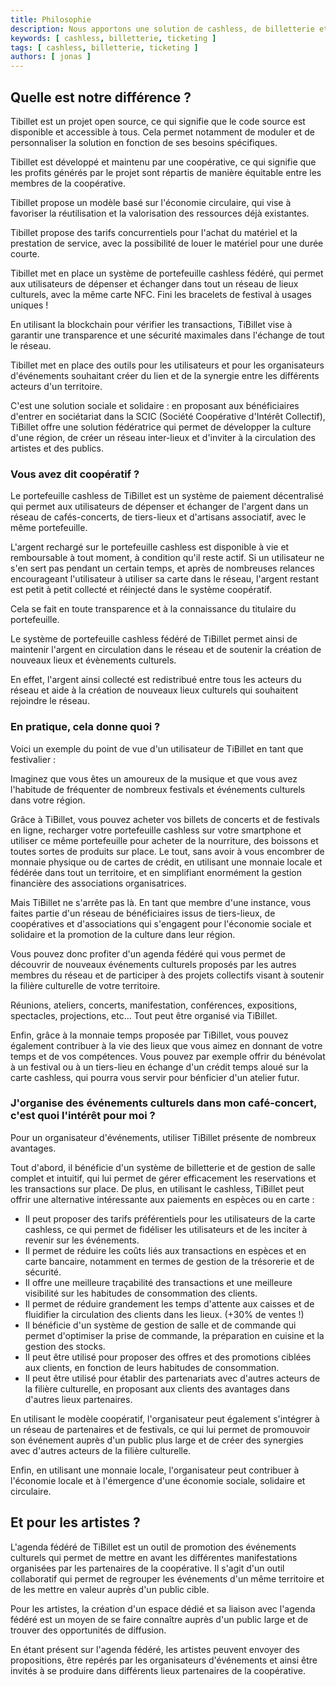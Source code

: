 ```yaml
---
title: Philosophie
description: Nous apportons une solution de cashless, de billetterie et de gestion de salle de restaurant pour les petites structures oubliées des grandes entreprises
keywords: [ cashless, billetterie, ticketing ]
tags: [ cashless, billetterie, ticketing ]
authors: [ jonas ]
---
```


## Quelle est notre différence ?

Tibillet est un projet open source, ce qui signifie que le code source est disponible et accessible à tous.
Cela permet notamment de moduler et de personnaliser la solution en fonction de ses besoins spécifiques.

Tibillet est développé et maintenu par une coopérative, ce qui signifie que les profits générés par le projet sont
répartis de manière équitable entre les membres de la coopérative.

Tibillet propose un modèle basé sur l'économie circulaire, qui vise à favoriser la réutilisation et
la valorisation des ressources déjà existantes.

Tibillet propose des tarifs concurrentiels pour l'achat du matériel et la prestation de service,
avec la possibilité de louer le matériel pour une durée courte.

Tibillet met en place un système de portefeuille cashless fédéré, qui permet aux utilisateurs de
dépenser et échanger dans tout un réseau de lieux culturels, avec la même carte NFC.
Fini les bracelets de festival à usages uniques !

En utilisant la blockchain pour vérifier les transactions, TiBillet vise à garantir une transparence et une sécurité
maximales dans l'échange de tout le réseau.

Tibillet met en place des outils pour les utilisateurs et pour les organisateurs d'événements souhaitant créer du lien
et  de la synergie entre les différents acteurs d'un territoire.

C'est une solution sociale et solidaire : en proposant aux bénéficiaires d'entrer en sociétariat dans la SCIC
(Société Coopérative d'Intérêt Collectif), TiBillet offre une solution fédératrice qui permet de développer
la culture d'une région, de créer un réseau inter-lieux et d'inviter à la circulation des artistes et des publics.

### Vous avez dit coopératif ?

Le portefeuille cashless de TiBillet est un système de paiement décentralisé qui permet aux utilisateurs de dépenser et
échanger
de l'argent dans un réseau de cafés-concerts, de tiers-lieux et d'artisans associatif, avec le même portefeuille.

L'argent rechargé sur le portefeuille cashless est disponible à vie et remboursable à tout moment, à condition qu'il
reste actif.
Si un utilisateur ne s'en sert pas pendant un certain temps, et après de nombreuses relances encourageant l'utilisateur
à utiliser sa carte dans le réseau, l'argent restant est petit à petit collecté et réinjecté dans le système coopératif.

Cela se fait en toute transparence et à la connaissance du titulaire du portefeuille.

Le système de portefeuille cashless fédéré de TiBillet permet ainsi de maintenir l'argent en circulation dans le réseau
et de soutenir la création de nouveaux lieux et évènements culturels.

En effet, l'argent ainsi collecté est redistribué entre tous les acteurs du réseau et aide à la création de nouveaux
lieux culturels qui souhaitent rejoindre le réseau.

### En pratique, cela donne quoi ?

Voici un exemple du point de vue d'un utilisateur de TiBillet en tant que festivalier :

Imaginez que vous êtes un amoureux de la musique et que vous avez l'habitude de fréquenter de nombreux festivals et
événements culturels dans votre région.

Grâce à TiBillet, vous pouvez acheter vos billets de concerts et de festivals en ligne,
recharger votre portefeuille cashless sur votre smartphone et utiliser ce même portefeuille pour acheter de la
nourriture,
des boissons et toutes sortes de produits sur place. Le tout, sans avoir à vous encombrer de monnaie physique ou de
cartes de crédit,
en utilisant une monnaie locale et fédérée dans tout un territoire, et en simplifiant enormément la gestion financière
des associations organisatrices.

Mais TiBillet ne s'arrête pas là.
En tant que membre d'une instance, vous faites partie d'un réseau de bénéficiaires issus de tiers-lieux,
de coopératives et d'associations qui s'engagent pour l'économie sociale et solidaire et la promotion de la culture dans
leur région.

Vous pouvez donc profiter d'un agenda fédéré qui vous permet de découvrir de nouveaux événements culturels proposés
par les autres membres du réseau et de participer à des projets collectifs visant à soutenir la filière culturelle de
votre territoire.

Réunions, ateliers, concerts, manifestation, conférences, expositions, spectacles, projections, etc... Tout peut être
organisé via TiBillet.

Enfin, grâce à la monnaie temps proposée par TiBillet, vous pouvez également contribuer à la vie des lieux que vous
aimez en donnant de votre temps et de vos compétences.
Vous pouvez par exemple offrir du bénévolat à un festival ou à un tiers-lieu en échange d'un crédit temps aloué sur la
carte cashless, qui pourra vous servir pour bénficier d'un atelier futur.

### J'organise des événements culturels dans mon café-concert, c'est quoi l'intérêt pour moi ?

Pour un organisateur d'événements, utiliser TiBillet présente de nombreux avantages.

Tout d'abord, il bénéficie d'un système de billetterie et de gestion de salle complet et intuitif, qui lui permet de
gérer efficacement
les reservations et les transactions sur place.
De plus, en utilisant le cashless, TiBillet peut offrir une alternative intéressante aux paiements en espèces ou en
carte :

- Il peut proposer des tarifs préférentiels pour les utilisateurs de la carte cashless, ce qui permet de fidéliser les
  utilisateurs et de les inciter à revenir sur les événements.
- Il permet de réduire les coûts liés aux transactions en espèces et en carte bancaire, notamment en termes de gestion
  de la trésorerie et de sécurité.
- Il offre une meilleure traçabilité des transactions et une meilleure visibilité sur les habitudes de consommation des
  clients.
- Il permet de réduire grandement les temps d'attente aux caisses et de fluidifier la circulation des clients dans les
  lieux. (+30% de ventes !)
- Il bénéficie d'un système de gestion de salle et de commande qui permet d'optimiser la prise de commande, la
  préparation en cuisine et la gestion des stocks.
- Il peut être utilisé pour proposer des offres et des promotions ciblées aux clients, en fonction de leurs habitudes de
  consommation.
- Il peut être utilisé pour établir des partenariats avec d'autres acteurs de la filière culturelle, en proposant aux
  clients des avantages dans d'autres lieux partenaires.

En utilisant le modèle coopératif, l'organisateur peut également s'intégrer à un réseau de partenaires et de festivals,
ce qui lui permet de promouvoir son événement auprès d'un public plus large et de créer des synergies avec d'autres
acteurs de la filière culturelle.

Enfin, en utilisant une monnaie locale, l'organisateur peut contribuer à l'économie locale et à l'émergence d'une
économie sociale, solidaire et circulaire.

## Et pour les artistes ?

L'agenda fédéré de TiBillet est un outil de promotion des événements culturels qui permet de mettre en avant les
différentes manifestations organisées par les partenaires de la coopérative.
Il s'agit d'un outil collaboratif qui permet de regrouper les événements d'un même territoire et de les mettre en valeur
auprès d'un public cible.

Pour les artistes, la création d'un espace dédié et sa liaison avec l'agenda fédéré est un moyen de se faire connaître
auprès d'un public large et de trouver des opportunités de diffusion.

En étant présent sur l'agenda fédéré, les artistes peuvent envoyer des propositions, être repérés par les organisateurs
d'événements et ainsi être
invités à se produire dans différents lieux partenaires de la coopérative.
